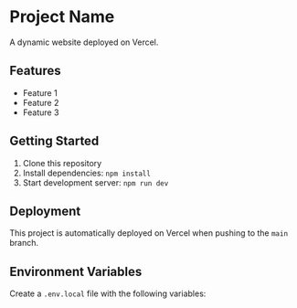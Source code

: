 # Project Name

A dynamic website deployed on Vercel.

## Features

- Feature 1
- Feature 2
- Feature 3

## Getting Started

1. Clone this repository
2. Install dependencies: `npm install`
3. Start development server: `npm run dev`

## Deployment

This project is automatically deployed on Vercel when pushing to the `main` branch.

## Environment Variables

Create a `.env.local` file with the following variables:

